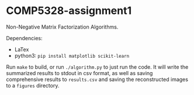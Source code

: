 # COMP5328-assignment1
Non-Negative Matrix Factorization Algorithms.

Dependencies:
 - LaTex
 - python3: `pip install matplotlib scikit-learn`

Run `make` to build, or run `./algorithm.py` to just run the code. It will write the summarized results to stdout in csv format, as well as saving comprehensive results to `results.csv` and saving the reconstructed images to a `figures` directory.
